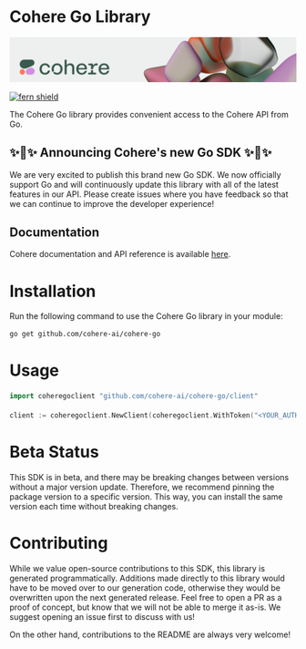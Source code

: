 <!-- Begin Title, generated by Fern  -->
# Cohere Go Library

![](banner.png)


[![fern shield](https://img.shields.io/badge/%F0%9F%8C%BF-SDK%20generated%20by%20Fern-brightgreen)](https://github.com/fern-api/fern)

The Cohere Go library provides convenient access to the Cohere API from Go.
<!-- End Title  -->

## ✨🪩✨ Announcing Cohere's new Go SDK ✨🪩✨

We are very excited to publish this brand new Go SDK. We now officially support Go and will continuously update this library with all of the latest features in our API. Please create issues where you have feedback so that we can continue to improve the developer experience!

## Documentation

Cohere documentation and API reference is available [here](https://docs.cohere.com/).

<!-- Begin Installation, generated by Fern  -->
# Installation

Run the following command to use the Cohere Go library in your module:
```sh
go get github.com/cohere-ai/cohere-go
```
<!-- End Installation  -->

<!-- Begin Usage, generated by Fern  -->
# Usage

```go
import coheregoclient "github.com/cohere-ai/cohere-go/client"

client := coheregoclient.NewClient(coheregoclient.WithToken("<YOUR_AUTH_TOKEN>"))
```
<!-- End Usage  -->

<!-- Begin Status, generated by Fern  -->
# Beta Status

This SDK is in beta, and there may be breaking changes between versions without a major 
version update. Therefore, we recommend pinning the package version to a specific version. 
This way, you can install the same version each time without breaking changes.
<!-- End Status  -->

<!-- Begin Contributing, generated by Fern  -->
# Contributing

While we value open-source contributions to this SDK, this library is generated programmatically. 
Additions made directly to this library would have to be moved over to our generation code, 
otherwise they would be overwritten upon the next generated release. Feel free to open a PR as
 a proof of concept, but know that we will not be able to merge it as-is. We suggest opening 
an issue first to discuss with us!

On the other hand, contributions to the README are always very welcome!
<!-- End Contributing  -->

